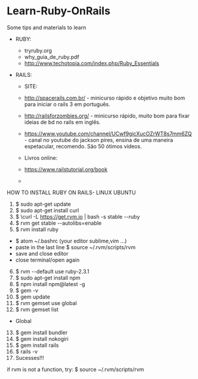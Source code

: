 # Learn-Ruby-OnRails

Some tips and materials to learn

- RUBY:
  - tryruby.org
  - why_guia_de_ruby.pdf
  - http://www.techotopia.com/index.php/Ruby_Essentials

- RAILS:

  - SITE:
  - http://spacerails.com.br/ - minicurso rápido e objetivo muito bom para iniciar o rails 3 em português.
  - http://railsforzombies.org/ - minicurso rápido, muito bom para fixar ideias de bd no rails em inglês.
  - https://www.youtube.com/channel/UCwf9gicXucOZrWT8s7mm6ZQ - canal no youtube do jackson pires, ensina de uma maneira espetacular, recomendo. São 50 ótimos vídeos.

  - Livros online:
  - https://www.railstutorial.org/book
  -


HOW TO INSTALL RUBY ON RAILS- LINUX UBUNTU

1. $ sudo apt-get update
2. $ sudo apt-get install curl
3. $ \curl -L https://get.rvm.io | bash -s stable --ruby
4. $ rvm get stable --autolibs=enable
5. $ rvm install ruby
  - $ atom ~/.bashrc (your editor sublime,vim ...)
  - paste in the last line $ source ~/.rvm/scripts/rvm
  - save and close editor
  - close terminal/open again
6. $ rvm --default use ruby-2.3.1
7. $ sudo apt-get install npm
8. $ npm install npm@latest -g
9. $ gem -v
10. $ gem update
11. $ rvm gemset use global
12. $ rvm gemset list
   - Global
13. $ gem install bundler
14. $ gem install nokogiri
15. $ gem install rails
16. $ rails -v
17. Sucesses!!!

if rvm is not a function, try: $ source ~/.rvm/scripts/rvm
